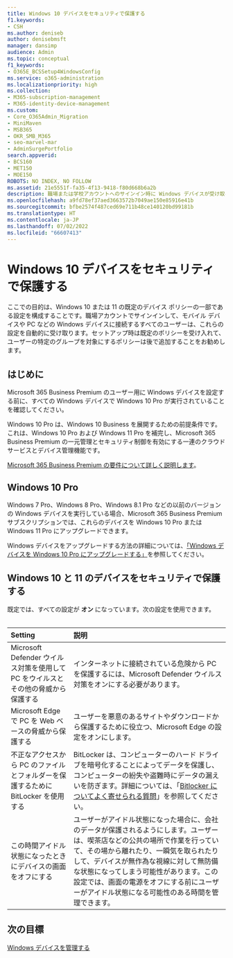 ```yaml
---
title: Windows 10 デバイスをセキュリティで保護する
f1.keywords:
- CSH
ms.author: deniseb
author: denisebmsft
manager: dansimp
audience: Admin
ms.topic: conceptual
f1_keywords:
- O365E_BCSSetup4WindowsConfig
ms.service: o365-administration
ms.localizationpriority: high
ms.collection:
- M365-subscription-management
- M365-identity-device-management
ms.custom:
- Core_O365Admin_Migration
- MiniMaven
- MSB365
- OKR_SMB_M365
- seo-marvel-mar
- AdminSurgePortfolio
search.appverid:
- BCS160
- MET150
- MOE150
ROBOTS: NO INDEX, NO FOLLOW
ms.assetid: 21e5551f-fa35-4f13-9418-f80d668b6a2b
description: 職場または学校アカウントへのサインイン時に Windows デバイスが受け取る既定のデバイス ポリシーの設定の構成について説明します。
ms.openlocfilehash: a9fd78ef37aed3663572b7049ae150e85916e41b
ms.sourcegitcommit: bfbe2574f487ced69e711b48ce140120bd99181b
ms.translationtype: HT
ms.contentlocale: ja-JP
ms.lasthandoff: 07/02/2022
ms.locfileid: "66607413"
---
```

# <a name="secure-windows-devices"></a>Windows 10 デバイスをセキュリティで保護する

ここでの目的は、Windows 10 または 11 の既定のデバイス ポリシーの一部である設定を構成することです。職場アカウントでサインインして、モバイル デバイスや PC などの Windows デバイスに接続するすべてのユーザーは、これらの設定を自動的に受け取ります。セットアップ時は既定のポリシーを受け入れて、ユーザーの特定のグループを対象にするポリシーは後で追加することをお勧めします。

## <a name="before-you-begin"></a>はじめに

Microsoft 365 Business Premium のユーザー用に Windows デバイスを設定する前に、すべての Windows デバイスで Windows 10 Pro が実行されていることを確認してください。

Windows 10 Pro は、Windows 10 Business を展開するための前提条件です。これは、Windows 10 Pro および Windows 11 Pro を補完し、Microsoft 365 Business Premium の一元管理とセキュリティ制御を有効にする一連のクラウド サービスとデバイス管理機能です。

[Microsoft 365 Business Premium の要件について詳しく説明します](https://www.microsoft.com/microsoft-365/business/microsoft-365-business-premium?activetab=pivot:techspecstab)。

## <a name="windows-10-pro"></a>Windows 10 Pro

Windows 7 Pro、Windows 8 Pro、Windows 8.1 Pro などの以前のバージョンの Windows デバイスを実行している場合、Microsoft 365 Business Premium サブスクリプションでは、これらのデバイスを Windows 10 Pro または Windows 11 Pro にアップグレードできます。
  
Windows デバイスをアップグレードする方法の詳細については、[「Windows デバイスを Windows 10 Pro にアップグレードする」](m365bp-upgrade-windows-10-pro.md)を参照してください。

## <a name="secure-your-windows-10-and-11-devices"></a>Windows 10 と 11 のデバイスをセキュリティで保護する

既定では、すべての設定が **オン** になっています。次の設定を使用できます。<br/><br/>

|Setting  <br/> |説明  <br/> |
|:-----|:-----|
|Microsoft Defender ウイルス対策を使用して PC をウイルスとその他の脅威から保護する  <br/> |インターネットに接続されている危険から PC を保護するには、Microsoft Defender ウイルス対策をオンにする必要があります。  <br/> |
|Microsoft Edge で PC を Web ベースの脅威から保護する  <br/> |ユーザーを悪意のあるサイトやダウンロードから保護するために役立つ、Microsoft Edge の設定をオンにします。  <br/> |
|不正なアクセスから PC のファイルとフォルダーを保護するために BitLocker を使用する  <br/> |BitLocker は、コンピューターのハード ドライブを暗号化することによってデータを保護し、コンピューターの紛失や盗難時にデータの漏えいを防ぎます。詳細については、「[Bitlocker についてよく寄せられる質問](/windows/security/information-protection/bitlocker/bitlocker-frequently-asked-questions)」を参照してください。  <br/> |
|この時間アイドル状態になったときにデバイスの画面をオフにする  <br/> |ユーザーがアイドル状態になった場合に、会社のデータが保護されるようにします。ユーザーは、喫茶店などの公共の場所で作業を行っていて、その場から離れたり、一瞬気を取られたりして、デバイスが無作為な視線に対して無防備な状態になってしまう可能性があります。この設定では、画面の電源をオフにする前にユーザーがアイドル状態になる可能性のある時間を管理できます。  <br/> |

## <a name="next-objective"></a>次の目標

[Windows デバイスを管理する](m365bp-manage-windows-devices.md)

